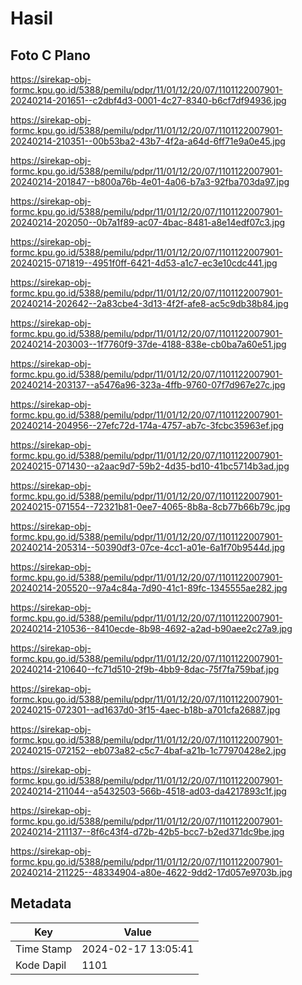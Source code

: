 # Hasil

## Foto C Plano

https://sirekap-obj-formc.kpu.go.id/5388/pemilu/pdpr/11/01/12/20/07/1101122007901-20240214-201651--c2dbf4d3-0001-4c27-8340-b6cf7df94936.jpg

https://sirekap-obj-formc.kpu.go.id/5388/pemilu/pdpr/11/01/12/20/07/1101122007901-20240214-210351--00b53ba2-43b7-4f2a-a64d-6ff71e9a0e45.jpg

https://sirekap-obj-formc.kpu.go.id/5388/pemilu/pdpr/11/01/12/20/07/1101122007901-20240214-201847--b800a76b-4e01-4a06-b7a3-92fba703da97.jpg

https://sirekap-obj-formc.kpu.go.id/5388/pemilu/pdpr/11/01/12/20/07/1101122007901-20240214-202050--0b7a1f89-ac07-4bac-8481-a8e14edf07c3.jpg

https://sirekap-obj-formc.kpu.go.id/5388/pemilu/pdpr/11/01/12/20/07/1101122007901-20240215-071819--4951f0ff-6421-4d53-a1c7-ec3e10cdc441.jpg

https://sirekap-obj-formc.kpu.go.id/5388/pemilu/pdpr/11/01/12/20/07/1101122007901-20240214-202642--2a83cbe4-3d13-4f2f-afe8-ac5c9db38b84.jpg

https://sirekap-obj-formc.kpu.go.id/5388/pemilu/pdpr/11/01/12/20/07/1101122007901-20240214-203003--1f7760f9-37de-4188-838e-cb0ba7a60e51.jpg

https://sirekap-obj-formc.kpu.go.id/5388/pemilu/pdpr/11/01/12/20/07/1101122007901-20240214-203137--a5476a96-323a-4ffb-9760-07f7d967e27c.jpg

https://sirekap-obj-formc.kpu.go.id/5388/pemilu/pdpr/11/01/12/20/07/1101122007901-20240214-204956--27efc72d-174a-4757-ab7c-3fcbc35963ef.jpg

https://sirekap-obj-formc.kpu.go.id/5388/pemilu/pdpr/11/01/12/20/07/1101122007901-20240215-071430--a2aac9d7-59b2-4d35-bd10-41bc5714b3ad.jpg

https://sirekap-obj-formc.kpu.go.id/5388/pemilu/pdpr/11/01/12/20/07/1101122007901-20240215-071554--72321b81-0ee7-4065-8b8a-8cb77b66b79c.jpg

https://sirekap-obj-formc.kpu.go.id/5388/pemilu/pdpr/11/01/12/20/07/1101122007901-20240214-205314--50390df3-07ce-4cc1-a01e-6a1f70b9544d.jpg

https://sirekap-obj-formc.kpu.go.id/5388/pemilu/pdpr/11/01/12/20/07/1101122007901-20240214-205520--97a4c84a-7d90-41c1-89fc-1345555ae282.jpg

https://sirekap-obj-formc.kpu.go.id/5388/pemilu/pdpr/11/01/12/20/07/1101122007901-20240214-210536--8410ecde-8b98-4692-a2ad-b90aee2c27a9.jpg

https://sirekap-obj-formc.kpu.go.id/5388/pemilu/pdpr/11/01/12/20/07/1101122007901-20240214-210640--fc71d510-2f9b-4bb9-8dac-75f7fa759baf.jpg

https://sirekap-obj-formc.kpu.go.id/5388/pemilu/pdpr/11/01/12/20/07/1101122007901-20240215-072301--ad1637d0-3f15-4aec-b18b-a701cfa26887.jpg

https://sirekap-obj-formc.kpu.go.id/5388/pemilu/pdpr/11/01/12/20/07/1101122007901-20240215-072152--eb073a82-c5c7-4baf-a21b-1c77970428e2.jpg

https://sirekap-obj-formc.kpu.go.id/5388/pemilu/pdpr/11/01/12/20/07/1101122007901-20240214-211044--a5432503-566b-4518-ad03-da4217893c1f.jpg

https://sirekap-obj-formc.kpu.go.id/5388/pemilu/pdpr/11/01/12/20/07/1101122007901-20240214-211137--8f6c43f4-d72b-42b5-bcc7-b2ed371dc9be.jpg

https://sirekap-obj-formc.kpu.go.id/5388/pemilu/pdpr/11/01/12/20/07/1101122007901-20240214-211225--48334904-a80e-4622-9dd2-17d057e9703b.jpg


## Metadata

| Key        | Value               |
| ---------- | ------------------- |
| Time Stamp | 2024-02-17 13:05:41 |
| Kode Dapil | 1101                |



